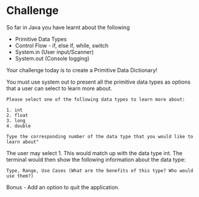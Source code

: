 # Challenge

So far in Java you have learnt about the following

- Primitive Data Types
- Control Flow - if, else if, while, switch
- System.in (User input/Scanner)
- System.out (Console logging)

Your challenge today is to create a Primitive Data Dictionary!

You must use system out to present all the primitive data types as options that a user can select to learn more about. 


    Please select one of the following data types to learn more about:

    1. int
    2. float
    3. long
    4. double

    Type the corresponding number of the data type that you would like to learn about"

The user may select 1.  This would match up with the data type int.  The terminal would then show the following information about the data type:

    Type, Range, Use Cases (What are the benefits of this type? Who would use them?)

Bonus - Add an option to quit the application.